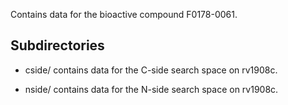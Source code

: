 Contains data for the bioactive compound F0178-0061.

## Subdirectories

- cside/ contains data for the C-side search space on rv1908c.

- nside/ contains data for the N-side search space on rv1908c.

